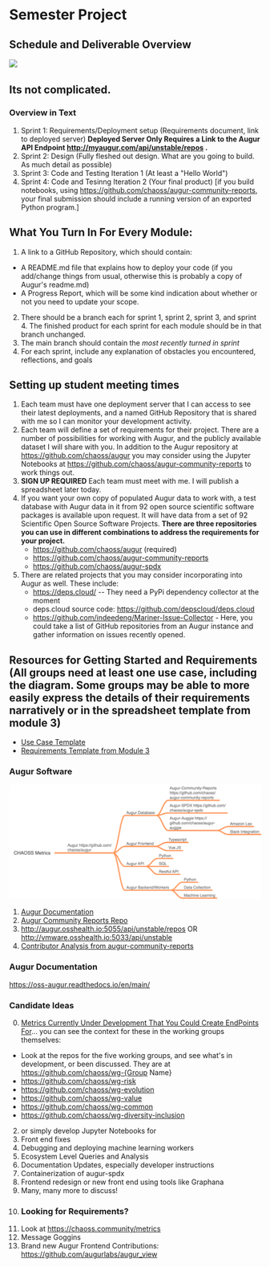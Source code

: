# Semester Project

## Schedule and Deliverable Overview
![](./images/semester-project.md.png)

## Its not complicated.

### Overview in Text
1. Sprint 1: Requirements/Deployment setup (Requirements document, link to deployed server) **Deployed Server Only Requires a Link to the Augur API Endpoint http://myaugur.com/api/unstable/repos .**
2. Sprint 2: Design (Fully fleshed out design. What are you going to build. As much detail as possible)
3. Sprint 3: Code and Testing Iteration 1 (At least a "Hello World")
4. Sprint 4: Code and Tesinng Iteration 2 (Your final product) [if you build notebooks, using https://github.com/chaoss/augur-community-reports, your final submission should include a running version of an exported Python program.]

## What You Turn In For Every Module:
1. A link to a GitHub Repository, which should contain: 
  - A README.md file that explains how to deploy your code (if you add/change things from usual, otherwise this is probably a copy of Augur's readme.md)
  - A Progress Report, which will be some kind indication about whether or not you need to update your scope. 
2. There should be a branch each for sprint 1, sprint 2, sprint 3, and sprint 4. The finished product for each sprint for each module should be in that branch unchanged.
3. The main branch should contain the *most recently turned in sprint*
4. For each sprint, include any explanation of obstacles you encountered, reflections, and goals

## Setting up student meeting times
1. Each team must have one deployment server that I can access to see their latest deployments, and a named GitHub Repository that is shared with me so I can monitor your development activity.  
2. Each team will define a set of requirements for their project. There are a number of possibilities for working with Augur, and the publicly available dataset I will share with you. In addition to the Augur repository at https://github.com/chaoss/augur you may consider using the Jupyter Notebooks at https://github.com/chaoss/augur-community-reports to work things out. 
3. **SIGN UP REQUIRED** Each team must meet with me. I will publish a spreadsheet later today. 
4. If you want your own copy of populated Augur data to work with, a test database with Augur data in it from 92 open source scientific software packages is available upon request.  It will have data from a set of 92 Scientific Open Source Software Projects. **There are three repositories you can use in different combinations to address the requirements for your project.**
    - https://github.com/chaoss/augur (required)
    - https://github.com/chaoss/augur-community-reports 
    - https://github.com/chaoss/augur-spdx 
5. There are related projects that you may consider incorporating into Augur as well. These include: 
    - https://deps.cloud/ -- They need a PyPi dependency collector at the moment
    - deps.cloud source code: https://github.com/depscloud/deps.cloud
    - https://github.com/indeedeng/Mariner-Issue-Collector - Here, you could take a list of GitHub repositories from an Augur instance and gather information on issues recently opened. 

## Resources for Getting Started and Requirements (All groups need at least one use case, including the diagram. Some groups may be able to more easily express the details of their requirements narratively or in the spreadsheet template from module 3)
 - [Use Case Template](./_use-case-template.md)
 - [Requirements Template from Module 3](https://github.com/MUSoftwareEngineering/CS-4320/blob/master/03-requirements/readings/requirements-template.xlsx)

### Augur Software
![](./images/augur-map.png)
1. [Augur Documentation](https://oss-augur.readthedocs.io/en/dev/)
2. [Augur Community Reports Repo](https://github.com/chaoss/augur-community-reports)
3. http://augur.osshealth.io:5055/api/unstable/repos OR http://vmware.osshealth.io:5033/api/unstable
4. [Contributor Analysis from augur-community-reports](https://docs.google.com/presentation/d/1rLuEROyKlujjPd9AEQ5z1v0V1WPYagv454SBHFNpRDU/edit#slide=id.g8b77fbdb00_0_5)

### Augur Documentation
https://oss-augur.readthedocs.io/en/main/

### Candidate Ideas
0. [Metrics Currently Under Development That You Could Create EndPoints For](https://docs.google.com/spreadsheets/d/1tAGzUiZ9jdORKCnoDQJkOU8tQsZDCZVjcWqXYOSAFmE/edit#gid=1004270137)... you can see the context for these in the working groups themselves: 
 - Look at the repos for the five working groups, and see what's in development, or been discussed.  They are at https://github.com/chaoss/wg-{Group Name} 
 - https://github.com/chaoss/wg-risk
 - https://github.com/chaoss/wg-evolution
 - https://github.com/chaoss/wg-value
 - https://github.com/chaoss/wg-common
 - https://github.com/chaoss/wg-diversity-inclusion
2. or simply develop Jupyter Notebooks for
3. Front end fixes
4. Debugging and deploying machine learning workers
5. Ecosystem Level Queries and Analysis
6. Documentation Updates, especially developer instructions
7. Containerization of augur-spdx
8. Frontend redesign or new front end using tools like Graphana 
9. Many, many more to discuss!
10. ### Looking for Requirements? 
11. Look at https://chaoss.community/metrics
12. Message Goggins
14. Brand new Augur Frontend Contributions: https://github.com/augurlabs/augur_view
